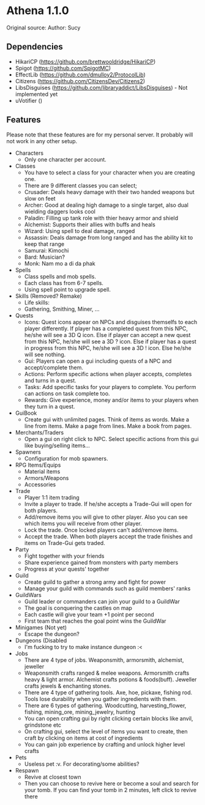 # Athena 1.1.0

Original source:
Author: Sucy

## Dependencies
* HikariCP (https://github.com/brettwooldridge/HikariCP)
* Spigot (https://github.com/SpigotMC)
* EffectLib (https://github.com/dmulloy2/ProtocolLib)
* Citizens (https://github.com/CitizensDev/Citizens2)
* LibsDisguises (https://github.com/libraryaddict/LibsDisguises) - Not implemented yet
* uVotifier ()

## Features

Please note that these features are for my personal server. It probably will not work in any other setup.
* Characters
  * Only one character per account.
* Classes
  * You have to select a class for your character when you are creating one.
  * There are 9 different classes you can select;
  * Crusader: Deals heavy damage with their two handed weapons but slow on feet
  * Archer: Good at dealing high damage to a single target, also dual wielding daggers looks cool
  * Paladin: Filling up tank role with thier heavy armor and shield
  * Alchemist: Supports their allies with buffs and heals
  * Wizard: Using spell to deal damage, ranged
  * Assassin: Deals damage from long ranged and has the ability kit to keep that range
  * Samurai: Kimochi
  * Bard: Musician?
  * Monk: Nam mo a di da phak
* Spells
  * Class spells and mob spells.
  * Each class has from 6-7 spells.
  * Using spell point to upgrade spell.
* Skills (Removed? Remake)
  * Life skills:
  * Gathering, Smithing, Miner, ...
* Quests
  * Icons: 
    Quest icons appear on NPCs and disguises themselfs to each player differently. 
    If player has a completed quest from this NPC, he/she will see a 3D Q icon.
    Else if player can accept a new quest from this NPC,  he/she will see a 3D ? icon.
    Else if player has a quest in progress from this NPC,  he/she will see a 3D ! icon.
    Else he/she will see nothing.
  * Gui: 
    Players can open a gui including quests of a NPC and accept/complete them.
  * Actions: 
    Perform specific actions when player accepts, completes and turns in a quest.
  * Tasks: 
    Add specific tasks for your players to complete. You perform can actions on task complete too.
  * Rewards: 
    Give experience, money and/or items to your players when they turn in a quest.
* GuiBook
  * Create gui with unlimited pages.
    Think of items as words. Make a line from items. Make a page from lines. Make a book from pages.
* Merchants/Traders
  * Open a gui on right click to NPC.
    Select specific actions from this gui like buying/selling items...
* Spawners
  * Configuration for mob spawners.
* RPG Items/Equips
  * Material items
  * Armors/Weapons
  * Accessories
* Trade
  * Player 1:1 item trading
  * Invite a player to trade. If he/she accepts a Trade-Gui will open for both players.
  * Add/remove items you will give to other player. Also you can see which items you will receive from other player.
  * Lock the trade. Once locked players can't add/remove items.
  * Accept the trade. When both players accept the trade finishes and items on Trade-Gui gets traded.
* Party
  * Fight together with your friends
  * Share experience gained from monsters with party members
  * Progress at your quests' together
* Guild
  * Create guild to gather a strong army and fight for power
  * Manage your guild with commands such as guild members' ranks
* GuildWars
  * Guild leader or commanders can join your guild to a GuildWar
  * The goal is conquering the castles on map
  * Each castle will give your team +1 point per second
  * First team that reaches the goal point wins the GuildWar
* Minigames (Not yet)
  * Escape the dungeon?
* Dungeons (Disabled
  * I'm fucking to try to make instance dungeon :< 
* Jobs
  * There are 4 type of jobs. Weaponsmith, armorsmith, alchemist, jeweller
  * Weaponsmith crafts ranged & melee weapons. Armorsmith crafts heavy & light armor. Alchemist crafts potions & foods(buff). Jeweller crafts jewels & enchanting stones.
  * There are 4 type of gathering tools. Axe, hoe, pickaxe, fishing rod. Tools lose durability when you gather ingredients with them.
  * There are 6 types of gathering. Woodcutting, harvesting_flower, fishing, mining_ore, mining_jewelry, hunting
  * You can open crafting gui by right clicking certain blocks like anvil, grindstone etc
  * On crafting gui, select the level of items you want to create, then craft by clicking on items at cost of ingredients
  * You can gain job experience by crafting and unlock higher level crafts
* Pets
  * Useless pet :v. For decorating/some abilities?
* Respawn
  * Revive at closest town
  * Then you can choose to revive here or become a soul and search for your tomb. If you can find your tomb in 2 minutes, left click to revive there

